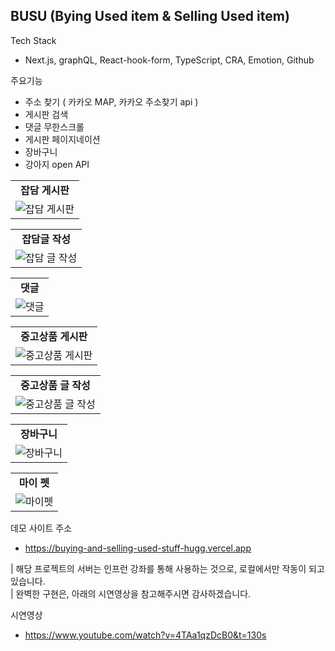 ## BUSU (Bying Used item & Selling Used item)

Tech Stack
 - Next.js, graphQL,  React-hook-form, TypeScript, CRA, Emotion, Github

주요기능
 - 주소 찾기 ( 카카오 MAP, 카카오 주소찾기 api )
 - 게시판 검색
 - 댓글 무한스크롤
 - 게시판 페이지네이션
 - 장바구니
 - 강아지 open API

<table>
  <tr align="center">
    <td><strong>잡담 게시판</strong></td>
  </tr>
   <tr align="center">
    <td><img src="https://hanghaelv4.s3.ap-northeast-2.amazonaws.com/gossipboard.gif" alt="잡담 게시판" style="height:500px, width:800px"/></td>
  </tr>
</table>
<table>
  <tr align="center">
    <td><strong>잡담글 작성</strong></td>
  </tr>
   <tr align="center">
    <td><img src="https://hanghaelv4.s3.ap-northeast-2.amazonaws.com/write+new+article.gif" alt="잡담 글 작성" style="height:500px, width:800px"/></td>
  </tr>
</table>
<table>
  <tr align="center">
    <td><strong>댓글</strong></td>
  </tr>
   <tr align="center">
    <td><img src="https://hanghaelv4.s3.ap-northeast-2.amazonaws.com/comment.gif" alt="댓글" style="height:500px, width:800px"/></td>
  </tr>
</table>
<table>
  <tr align="center">
    <td><strong>중고상품 게시판</strong></td>
  </tr>
   <tr align="center">
    <td><img src="https://hanghaelv4.s3.ap-northeast-2.amazonaws.com/usedboard.gif" alt="중고상품 게시판" style="height:500px, width:800px"/></td>
  </tr>
</table>
<table>
  <tr align="center">
    <td><strong>중고상품 글 작성</strong></td>
  </tr>
   <tr align="center">
    <td><img src="https://hanghaelv4.s3.ap-northeast-2.amazonaws.com/usedboard+write.gif" alt="중고상품 글 작성" style="height:500px, width:800px"/></td>
  </tr>
</table>
<table>
  <tr align="center">
    <td><strong>장바구니</strong></td>
  </tr>
   <tr align="center">
    <td><img src="https://hanghaelv4.s3.ap-northeast-2.amazonaws.com/list.gif" alt="장바구니" style="height:500px, width:800px"/></td>
  </tr>
</table>
<table>
  <tr align="center">
    <td><strong>마이 펫</strong></td>
  </tr>
   <tr align="center">
    <td><img src="https://hanghaelv4.s3.ap-northeast-2.amazonaws.com/pet.gif" alt="마이펫" style="height:500px, width:800px"/></td>
  </tr>
</table>


데모 사이트 주소
 - https://buying-and-selling-used-stuff-hugg.vercel.app

| 해당 프로젝트의 서버는 인프런 강좌를 통해 사용하는 것으로, 로컬에서만 작동이 되고 있습니다. <br/>
| 완벽한 구현은, 아래의 시연영상을 참고해주시면 감사하겠습니다. 

시연영상
 - https://www.youtube.com/watch?v=4TAa1qzDcB0&t=130s
